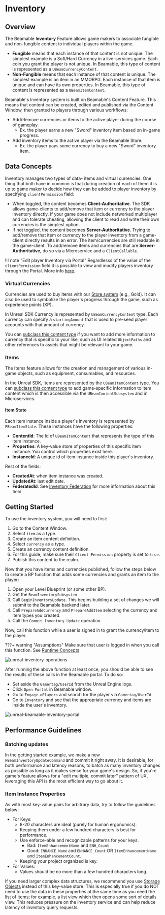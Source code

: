 <style>
img[src*='#center'] { 
    display: block;
    margin: auto;
}
</style>
# Inventory

## Overview
The Beamable **Inventory** Feature allows game makers to associate fungible and non-fungible content to individual players within the game.

- **Fungible** means that each instance of that content is not unique. The simplest example is a Soft/Hard Currency in a live-services game. Each coin you grant the player is not unique. In Beamable, this type of content is represented as a `UBeamCurrencyContent`.
- **Non-Fungible** means that each instance of that content is unique. The simplest example is an item in an MMORPG. Each instance of that item is unique and can have its own properties. In Beamable, this type of content is represented as a `UBeamItemContent`.

Beamable's Inventory system is built on Beamable's Content Feature. This means that content can be created, edited and published via the Content Window, then granted to players through various workflows:

- Add/Remove currencies or items to the active player during the course of gameplay. 
	- Ex. the player earns a new "Sword" inventory item based on in-game progress.
- Add inventory items to the active player via the Beamable Store. 
	- Ex. the player pays some currency to buy a new "Sword" inventory item.

## Data Concepts
Inventory manages two types of data- items and virtual currencies. One thing that both have in common is that during creation of each of them it is up to game maker to decide how they can be added to player inventory by specifying `clientPermission` field:

- When toggled, the content becomes **Client-Authoritative**. The SDK allows game-clients to add/remove that item or currency to the player inventory directly. If your game does not include networked multiplayer and can tolerate cheating, allowing the client to read and write their own currencies is the simplest option.
- If not toggled, the content becomes **Server-Authoritative**. Trying to add/remove that item or currency to the player inventory from a game-client directly results in an error. The item/currencies are still readable in the game-client. To add/remove items and currencies that are **Server-Authoritative**, do so via a Microservice and a `ClientCallable`. 

!!! note "Edit player Inventory via Portal"
    Regardlesss of the value of the `clientPermission` field it is possible to view and modify players inventory through the Portal. More info [here](https://docs.beamable.com/docs/portal-inventory).

### Virtual Currencies
Currencies are used to buy items with our [Store system](../features/stores.md) (e.g., Gold). It can also be used to symbolize the player's progress through the game, such as experience points (XP).

In Unreal SDK Currency is represented by `UBeamCurrencyContent` type. Each currency can specify a `startingAmount` that is used to pre-seed player accounts with that amount of currency.

You can [subclass this content type](../features/content.md#subclassing-content) if you want to add more information to currency that is specific to your like, such as UI related `ObjectPaths` and other references to assets that might be relevant to your game. 
### Items
The Items feature allows for the creation and management of various in-game objects, such as equipment, consumables, and resources.

In the Unreal SDK, Items are represented by the `UBeamItemContent` type. You can [subclass this content type](../features/content.md#subclassing-content) to add game-specific information to item content which is then accessible via the `UBeamContentSubsystem` and in Microservices.
#### Item State
Each item instance inside a player's inventory is represented by `FBeamItemState`. These instances have the following properties:

- **ContentId**: The Id of `UBeamItemContent` that represents the type of this item instance.
- **Properties**: A key-value store of properties of this specific item instance. You control which properties exist here.
- **InstanceId**: A unique id of item instance inside this player's inventory.

Rest of the fields:

- **CreatedAt**: when item instance was created.
- **UpdatedAt**: last edit date.
- **FederatedId**: See [Inventory Federation](../federations/federated-inventory.md) for more information about this field.

## Getting Started
To use the inventory system, you will need to first:

1. Go to the Content Window.
2. Select `item` as a type.
3. Create an item content definition.
4. Select `currency` as a type.
5. Create an currency content definition.
6. For this guide, make sure their `Client Permission` property is set to `true`.
7. Publish this content to the realm.

Now that you have items and currencies published, follow the steps below to create a BP function that adds some currencies and grants an item to the player:

1. Open your Level Blueprint (or some other BP).
2. Get the `BeamInventorySubsystem`
3. Call `BeginInventoryUpdate`. This begins building a set of changes we will submit to the Beamable backend later.
4. Call `PrepareAddCurrency` and `PrepareAddItem` selecting the currency and item types you created.
5. Call the `Commit Inventory Update` operation.

Now, call this function while a user is signed in to grant the currency/item to the player.

???+ warning "Assumptions"
    Make sure that user is logged in when you call this function. See [Runtime Concepts](runtime-concepts.md)

![unreal-inventory-operations](images/inventory-operations.png#center)

After running the above function at least once, you should be able to see the results of these calls in the Beamable portal. To do so:

- Set aside the `Gamertag/UserId` from the Unreal Engine logs.
- Click `Open Portal` in Beamable window.
- Go to `Engage->Players` and search for the player via `Gamertag/UserId`.
- Go to `Inventory` and see that the appropriate currency and items are inside the user's inventory. 

![unreal-beamable-inventory-portal](images/inventory-portal.png#center)
## Performance Guidelines

### Batching updates
In the getting started example, we make a new `FBeamInventoryUpdateCommand` and commit it right away. It is desirable, for both performance and latency reasons, to batch as many inventory changes as possible as long as it makes sense for your game's design. So, if you're game's feature allows for a "edit multiple, commit later" pattern of UX, leveraging this API is the most efficient way to go about it.
### Item Instance Properties
As with most key-value pairs for arbitrary data, try to follow the guidelines below:

- For Keys:
	- 8-20 characters are ideal (purely for human ergonomics).
	- Keeping them under a few hundred characters is best for performance.
	- Use enforce-able and recognizable patterns for your keys.
		- Bad: `ItemEnhancementName` and `ENH_Count`
		- Good: `ENHANCE_Name` and `ENHANCE_Count` OR `ItemEnhancementName` and `ItemEnhancementCount`.
	- Keeping your project organized is key.
- For Values:
	- Values should be no more than a few hundred characters long.

If you need larger complex data structures, we recommend you use [Storage Objects](microservices.md#storage-objects) instead of this key-value store. This is especially true if you do NOT need to use the data in these properties at the same time as you need the list of items; for example, a list view which then opens some sort of details view. This reduces pressure on the inventory service and can help reduce latency of inventory query requests.

